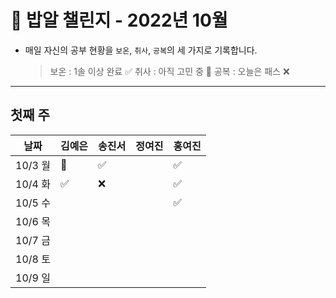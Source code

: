 # 🍚 밥알 챌린지 - 2022년 10월
- 매일 자신의 공부 현황을 `보온`, `취사`, `공복`의 세 가지로 기록합니다.
    
    > 보온 : 1솔 이상 완료 ✅
    취사 : 아직 고민 중 🤔
    공복 : 오늘은 패스 ❌
---

## 첫째 주
**날짜**|김예은|송진서|정여진|홍여진
---|---|---|---|---
10/3 월|🤔 | ✅ | | ✅
10/4 화|✅ | ❌ | | ✅
10/5 수| |  | | ✅
10/6 목| |  | | 
10/7 금| |  | | 
10/8 토| |  | | 
10/9 일| |  | | 
